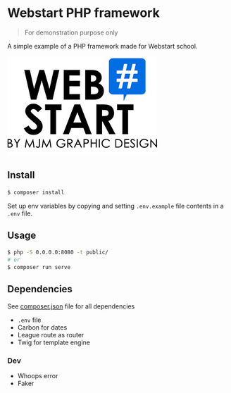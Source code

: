 # Webstart PHP framework

> For demonstration purpose only

A simple example of a PHP framework made for Webstart school.

![Webstart logo](./docs/Fichier-4logo.png)

## Install

```bash
$ composer install
```

Set up env variables by copying and setting `.env.example` file contents in a `.env` file.

## Usage

```bash
$ php -S 0.0.0.0:8080 -t public/
# or
$ composer run serve
```

## Dependencies

See [composer.json](./composer.json) file for all dependencies

* `.env` file
* Carbon for dates
* League route as router
* Twig for template engine

### Dev

* Whoops error
* Faker